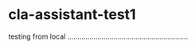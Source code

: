 

# cla-assistant-test1


testing from local ............................................................
